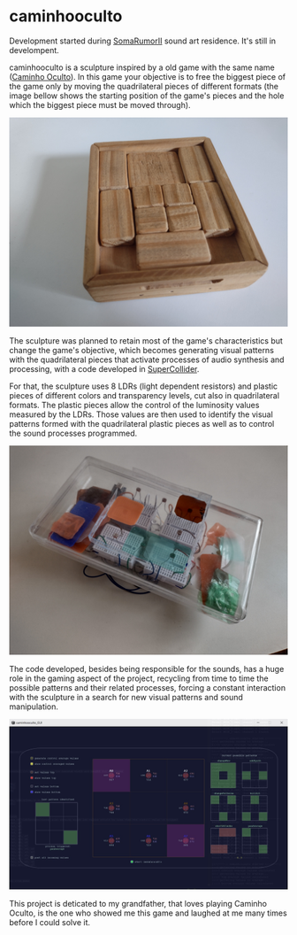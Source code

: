 # caminhooculto
Development started during [SomaRumorII](http://www.artes.uff.br/somarumor/II/en/) sound art residence. It's still in develompent.

caminhooculto is a sculpture inspired by a old game with the same name ([Caminho Oculto](https://duckduckgo.com/?q=caminho+oculto+jogo&t=brave&iax=images&iai=https%3A%2F%2Fimg.elo7.com.br%2Fproduct%2Fmain%2F294FA7A%2Fcaminho-oculto-em-madeira-memoria.jpg&ia=images)). In this game your objective is to free the biggest piece of the game only by moving the quadrilateral pieces of different formats (the image bellow shows the starting position of the game's pieces and the hole which the biggest piece must be moved through). 

![caminhoOculto](gitimgs/caminhoOculto.jpg)

The sculpture was planned to retain most of the game's characteristics but change the game's objective, which becomes generating visual patterns with the quadrilateral pieces that activate processes of audio synthesis and processing, with a code developed in [SuperCollider](https://supercollider.github.io/).

For that, the sculpture uses 8 LDRs (light dependent resistors) and plastic pieces of different colors and transparency levels, cut also in quadrilateral formats. The plastic pieces allow the control of the luminosity values measured by the LDRs. Those values are then used to identify the visual patterns formed with the quadrilateral plastic pieces as well as to control the sound processes programmed.

![caminhooculto_sculpture](gitimgs/caminhoocultoFoto_caioCampos.jpg)

The code developed, besides being responsible for the sounds, has a huge role in the gaming aspect of the project, recycling from time to time the possible patterns and their related processes, forcing a constant interaction with the sculpture in a search for new visual patterns and sound manipulation.

![caminhooculto_GUI](gitimgs/caminhoocultoGUI_caioCampos.jpg)

This project is deticated to my grandfather, that loves playing Caminho Oculto, is the one who showed me this game and laughed at me many times before I could solve it.
